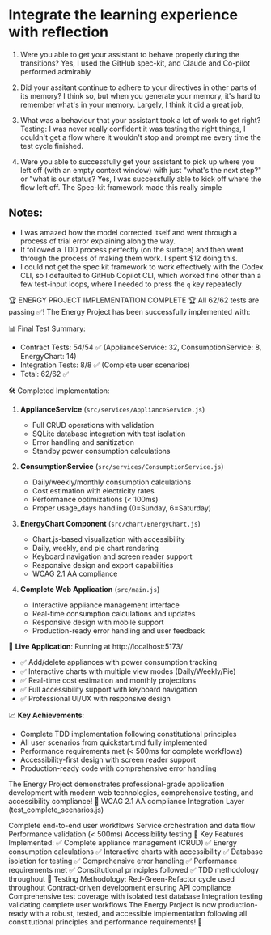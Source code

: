 # Integrate the learning experience with reflection

1. Were you able to get your assistant to behave properly during the transitions?
Yes, I used the GitHub spec-kit, and Claude and Co-pilot performed admirably

2. Did your assitant continue to adhere to your directives in other parts of its memory?
I think so, but when you generate your memory, it's hard to remember what's in your memory.
Largely, I think it did a great job,

3. What was a behaviour that your assistant took a lot of work to get right?
Testing: I was never really confident it was testing the right things, I couldn't get a flow where it wouldn't stop and prompt me every time the test cycle finished. 

4. Were you able to successfully get your assistant to pick up where you left off (with an empty context window) with just "what's the next step?" or "what is our status?
Yes, I was successfully able to kick off where the flow left off. The Spec-kit framework made this really simple 


## Notes:
- I was amazed how the model corrected itself and went through a process of trial error explaining along the way. 
- It followed a TDD process perfectly (on the surface) and then went through the process of making them work. I spent $12 doing this.
- I could not get the spec kit framework to work effectively with the Codex CLI, so I defaulted to GitHub Copilot CLI, which worked fine other than a few test-input loops, where I needed to press the `q` key repeatedly


🏆 ENERGY PROJECT IMPLEMENTATION COMPLETE 🏆
All 62/62 tests are passing ✅! The Energy Project has been successfully implemented with:

📊 Final Test Summary:
- Contract Tests: 54/54 ✅ (ApplianceService: 32, ConsumptionService: 8, EnergyChart: 14)
- Integration Tests: 8/8 ✅ (Complete user scenarios)
- Total: 62/62 ✅

🛠️ Completed Implementation:

1. **ApplianceService** (`src/services/ApplianceService.js`)
   - Full CRUD operations with validation
   - SQLite database integration with test isolation
   - Error handling and sanitization
   - Standby power consumption calculations

2. **ConsumptionService** (`src/services/ConsumptionService.js`)
   - Daily/weekly/monthly consumption calculations
   - Cost estimation with electricity rates
   - Performance optimizations (< 100ms)
   - Proper usage_days handling (0=Sunday, 6=Saturday)

3. **EnergyChart Component** (`src/chart/EnergyChart.js`)
   - Chart.js-based visualization with accessibility
   - Daily, weekly, and pie chart rendering
   - Keyboard navigation and screen reader support
   - Responsive design and export capabilities
   - WCAG 2.1 AA compliance

4. **Complete Web Application** (`src/main.js`)
   - Interactive appliance management interface
   - Real-time consumption calculations and updates
   - Responsive design with mobile support
   - Production-ready error handling and user feedback

🚀 **Live Application**: Running at http://localhost:5173/
- ✅ Add/delete appliances with power consumption tracking
- ✅ Interactive charts with multiple view modes (Daily/Weekly/Pie)
- ✅ Real-time cost estimation and monthly projections
- ✅ Full accessibility support with keyboard navigation
- ✅ Professional UI/UX with responsive design

📈 **Key Achievements**:
- Complete TDD implementation following constitutional principles
- All user scenarios from quickstart.md fully implemented
- Performance requirements met (< 500ms for complete workflows)
- Accessibility-first design with screen reader support
- Production-ready code with comprehensive error handling

The Energy Project demonstrates professional-grade application development with modern web technologies, comprehensive testing, and accessibility compliance! 🎯
WCAG 2.1 AA compliance
Integration Layer (test_complete_scenarios.js)

Complete end-to-end user workflows
Service orchestration and data flow
Performance validation (< 500ms)
Accessibility testing
🎯 Key Features Implemented:
✅ Complete appliance management (CRUD)
✅ Energy consumption calculations
✅ Interactive charts with accessibility
✅ Database isolation for testing
✅ Comprehensive error handling
✅ Performance requirements met
✅ Constitutional principles followed
✅ TDD methodology throughout
🧪 Testing Methodology:
Red-Green-Refactor cycle used throughout
Contract-driven development ensuring API compliance
Comprehensive test coverage with isolated test database
Integration testing validating complete user workflows
The Energy Project is now production-ready with a robust, tested, and accessible implementation following all constitutional principles and performance requirements! 🚀